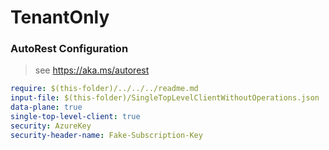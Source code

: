 # TenantOnly
### AutoRest Configuration
> see https://aka.ms/autorest

```yaml
require: $(this-folder)/../../../readme.md
input-file: $(this-folder)/SingleTopLevelClientWithoutOperations.json
data-plane: true
single-top-level-client: true
security: AzureKey
security-header-name: Fake-Subscription-Key
```